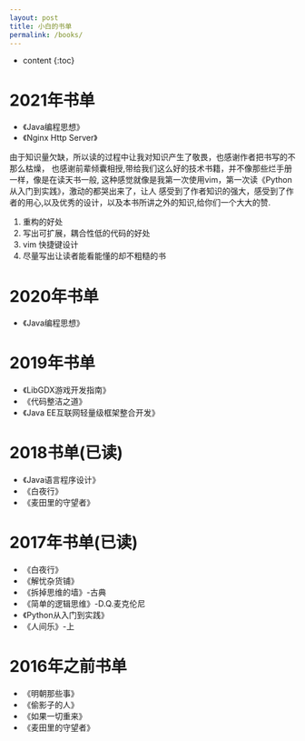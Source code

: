 ```yaml
---
layout: post
title: 小白的书单
permalink: /books/
---
```


* content
{:toc}

# 2021年书单

* 《Java编程思想》
* 《Nginx Http Server》

由于知识量欠缺，所以读的过程中让我对知识产生了敬畏，也感谢作者把书写的不那么枯燥，
也感谢前辈倾囊相授,带给我们这么好的技术书籍，并不像那些烂手册一样，像是在读天书一般,
这种感觉就像是我第一次使用vim，第一次读《Python从入门到实践》，激动的都哭出来了，让人
感受到了作者知识的强大，感受到了作者的用心,以及优秀的设计，以及本书所讲之外的知识,给你们一个大大的赞.

1. 重构的好处
2. 写出可扩展，耦合性低的代码的好处
3. vim 快捷键设计
4. 尽量写出让读者能看能懂的却不粗糙的书

# 2020年书单

* 《Java编程思想》

# 2019年书单

* 《LibGDX游戏开发指南》
* 《代码整洁之道》
* 《Java EE互联网轻量级框架整合开发》

# 2018书单(已读)

* 《Java语言程序设计》
* 《白夜行》
* 《麦田里的守望者》

# 2017年书单(已读)

* 《白夜行》
* 《解忧杂货铺》
* 《拆掉思维的墙》-古典
* 《简单的逻辑思维》-D.Q.麦克伦尼
* 《Python从入门到实践》
* 《人间乐》-上

# 2016年之前书单

* 《明朝那些事》
* 《偷影子的人》
* 《如果一切重来》
* 《麦田里的守望者》
